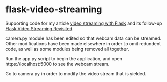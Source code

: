 flask-video-streaming
=====================

Supporting code for my article [video streaming with Flask](http://blog.miguelgrinberg.com/post/video-streaming-with-flask) and its follow-up [Flask Video Streaming Revisited](http://blog.miguelgrinberg.com/post/flask-video-streaming-revisited).

camera.py module has been edited so that webcam data can be streamed. Other modifications have been made elsewhere in order to omit redundent code, as well as some modules being removed all together.

Run the app.py script to begin the application, and open https://localhost:5000 to see the webcam stream.

Go to camera.py in order to modify the video stream that is yielded.
